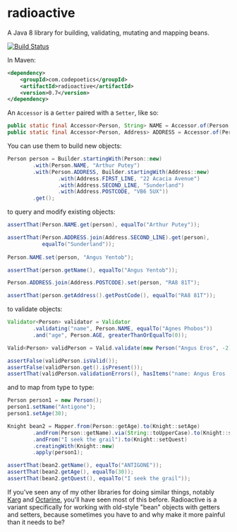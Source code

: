 radioactive
===========

A Java 8 library for building, validating, mutating and mapping beans.

[![Build Status](https://travis-ci.org/poetix/radioactive.svg?branch=master)](https://travis-ci.org/poetix/radioactive)

In Maven:

```xml
<dependency>
    <groupId>com.codepoetics</groupId>
    <artifactId>radioactive</artifactId>
    <version>0.7</version>
</dependency>
```

An ```Accessor``` is a ```Getter``` paired with a ```Setter```, like so:

```java
public static final Accessor<Person, String> NAME = Accessor.of(Person::getName, Person::setName);
public static final Accessor<Person, Address> ADDRESS = Accessor.of(Person::getAddress, Person::setAddress);
```

You can use them to build new objects:

```java
Person person = Builder.startingWith(Person::new)
        .with(Person.NAME, "Arthur Putey")
        .with(Person.ADDRESS, Builder.startingWith(Address::new)
                .with(Address.FIRST_LINE, "22 Acacia Avenue")
                .with(Address.SECOND_LINE, "Sunderland")
                .with(Address.POSTCODE, "VB6 5UX"))
        .get();
```

to query and modify existing objects:

```java
assertThat(Person.NAME.get(person), equalTo("Arthur Putey"));

assertThat(Person.ADDRESS.join(Address.SECOND_LINE).get(person),
           equalTo("Sunderland"));
           
Person.NAME.set(person, "Angus Yentob");

assertThat(person.getName(), equalTo("Angus Yentob"));

Person.ADDRESS.join(Address.POSTCODE).set(person, "RA8 81T");

assertThat(person.getAddress().getPostCode(), equalTo("RA8 81T"));
```

to validate objects:

```java
Validator<Person> validator = Validator
        .validating("name", Person.NAME, equalTo("Agnes Phobos"))
        .and("age", Person.AGE, greaterThanOrEqualTo(0));

Valid<Person> validPerson = Valid.validate(new Person("Angus Eros", -2), validator);

assertFalse(validPerson.isValid());
assertFalse(validPerson.get().isPresent());
assertThat(validPerson.validationErrors(), hasItems("name: Angus Eros != Agnes Phobos", "age: -2 < 0"));
```

and to map from type to type:

```java
Person person1 = new Person();
person1.setName("Antigone");
person1.setAge(30);

Knight bean2 = Mapper.from(Person::getAge).to(Knight::setAge)
        .andFrom(Person::getName).via(String::toUpperCase).to(Knight::setName)
        .andFrom("I seek the grail").to(Knight::setQuest)
        .creatingWith(Knight::new)
        .apply(person1);

assertThat(bean2.getName(), equalTo("ANTIGONE"));
assertThat(bean2.getAge(), equalTo(30));
assertThat(bean2.getQuest(), equalTo("I seek the grail"));
```

If you've seen any of my other libraries for doing similar things, notably [Karg](http://github.com/youdevise/karg) and [Octarine](http://github.com/poetix/octarine), you'll have seen most of this before. Radioactive is a variant specifically for working with old-style "bean" objects with getters and setters, because sometimes you have to and why make it more painful than it needs to be?

